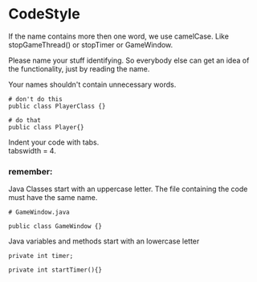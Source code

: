 # CodeStyle

If the name contains more then one word, we use camelCase.
Like stopGameThread() or stopTimer or GameWindow.

Please name your stuff identifying.  So everybody else can get an idea of the functionality, just by reading the name.

Your names shouldn't contain unnecessary words.  
```
# don't do this
public class PlayerClass {}

# do that
public class Player{}
```

Indent your code with tabs.  
tabswidth = 4.

### remember: 
Java Classes start with an uppercase letter.
The file containing the code must have the same name.
```
# GameWindow.java

public class GameWindow {}
```
  
Java variables and methods start with an lowercase letter
```
private int timer;

private int startTimer(){}
```